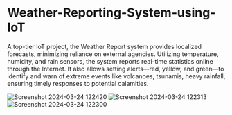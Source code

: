 # Weather-Reporting-System-using-IoT
A top-tier IoT project, the Weather Report system provides localized forecasts, minimizing reliance on external agencies. Utilizing temperature, humidity, and rain sensors, the system reports real-time statistics online through the Internet. It also allows setting alerts—red, yellow, and green—to identify and warn of extreme events like volcanoes, tsunamis, heavy rainfall, ensuring timely responses to potential calamities.

![Screenshot 2024-03-24 122420](https://github.com/AYISHA04/Weather-Reporting-System-using-IoT/assets/139941524/7d8c79c2-9c88-434c-9c11-e3ccca9bd38c)
![Screenshot 2024-03-24 122313](https://github.com/AYISHA04/Weather-Reporting-System-using-IoT/assets/139941524/6de1fb6a-65f6-491e-ab6b-a314d41ee6e7)
![Screenshot 2024-03-24 122300](https://github.com/AYISHA04/Weather-Reporting-System-using-IoT/assets/139941524/c95ebe92-feb0-4b0e-89ec-09c65454ce28)


